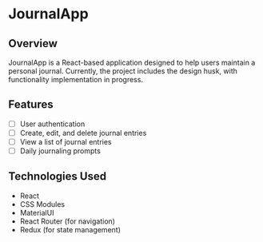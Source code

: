 # JournalApp

## Overview
JournalApp is a React-based application designed to help users maintain a personal journal. Currently, the project includes the design husk, with functionality implementation in progress.

## Features
- [ ] User authentication
- [ ] Create, edit, and delete journal entries
- [ ] View a list of journal entries
- [ ] Daily journaling prompts

## Technologies Used
- React
- CSS Modules
- MaterialUI
- React Router (for navigation)
- Redux (for state management)